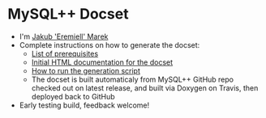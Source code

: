 MySQL++ Docset
=======================

* I'm [Jakub 'Eremiell' Marek](https://twitter.com/Eremiell)
* Complete instructions on how to generate the docset:
  * [List of prerequisites](https://github.com/Eremiell/doxydash/blob/MySQL++/Brewfile)
  * [Initial HTML documentation for the docset](https://tangentsoft.com/mysqlpp/timeline?t=v3.2.4)
  * [How to run the generation script](https://github.com/Eremiell/doxydash/blob/MySQL++/.travis.yml)
  * The docset is built automaticaly from MySQL++ GitHub repo checked out on latest release, and built via Doxygen on Travis, then deployed back to GitHub
* Early testing build, feedback welcome!